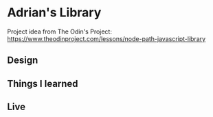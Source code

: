 # Adrian's Library
Project idea from The Odin's Project: https://www.theodinproject.com/lessons/node-path-javascript-library

## Design

## Things I learned

## Live